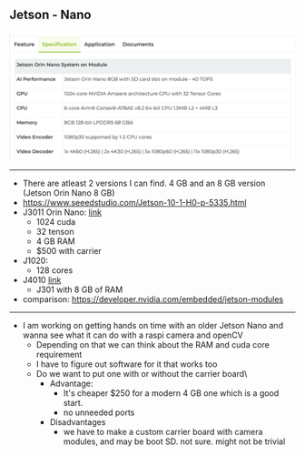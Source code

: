 
## Jetson - Nano

![](res/Pasted%20image%2020240919104103.png)

---
- There are atleast 2 versions I can find. 4 GB and an 8 GB version  (Jetson Orin Nano 8 GB)
- https://www.seeedstudio.com/Jetson-10-1-H0-p-5335.html
- J3011 Orin Nano: [link](https://www.seeedstudio.com/reComputer-J3010-p-5589.html)
	- 1024 cuda
	- 32 tenson
	- 4 GB RAM
	- $500 with carrier
- J1020:
	- 128 cores
- J4010 [link](https://www.seeedstudio.com/reComputer-J4011-p-5585.html)
	- J301 with 8 GB of RAM
- comparison: https://developer.nvidia.com/embedded/jetson-modules
---
- I am working on getting hands on time with an older Jetson Nano and wanna see what it can do with a raspi camera and openCV
	- Depending on that we can think about the RAM and cuda core requirement
	- I have to figure out software for it that works too
	- Do we want to put one with or without the carrier board\
		- Advantage:
			- It's cheaper $250 for a modern 4 GB one which is a good start.
			- no unneeded ports
		- Disadvantages
			- we have to make a custom carrier board with camera modules, and may be boot SD. not sure. might not be trivial 